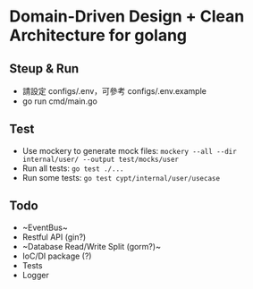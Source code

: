 # Domain-Driven Design + Clean Architecture for golang

## Steup & Run
* 請設定 configs/.env，可參考 configs/.env.example
* go run cmd/main.go

## Test
* Use mockery to generate mock files: `mockery --all --dir internal/user/ --output test/mocks/user`
* Run all tests: `go test ./...`
* Run some tests: `go test cypt/internal/user/usecase`

## Todo
* ~EventBus~
* Restful API (gin?)
* ~Database Read/Write Split (gorm?)~
* IoC/DI package (?)
* Tests
* Logger
